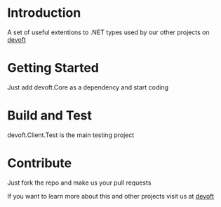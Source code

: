 # Introduction 
A set of useful extentions to .NET types used by our other projects on [devoft](http://www.devoft.com)

# Getting Started
Just add devoft.Core as a dependency and start coding

# Build and Test
devoft.Client.Test is the main testing project 

# Contribute
Just fork the repo and make us your pull requests 

If you want to learn more about this and other projects visit us at [devoft](http://www.devoft.com)
